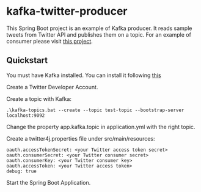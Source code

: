 # kafka-twitter-producer
This Spring Boot project is an example of Kafka producer. It reads sample tweets from Twitter API and publishes them on a topic. For an example of consumer please visit [this project](https://github.com/sgallizia/kafka-twitter-consumer).
## Quickstart
You must have Kafka installed. You can install it following [this](https://github.com/wurstmeister/kafka-docker)

Create a Twitter Developer Account.

Create a topic with Kafka:


```
.\kafka-topics.bat --create --topic test-topic --bootstrap-server localhost:9092
```

Change the property app.kafka.topic in application.yml with the right topic.

Create a twitter4j.properties file under src/main/resources:

```
oauth.accessTokenSecret: <your Twitter access token secret>
oauth.consumerSecret: <your Twitter consumer secret>
oauth.consumerKey: <your Twitter consumer key>
oauth.accessToken: <your Twitter access token>
debug: true
```

Start the Spring Boot Application.